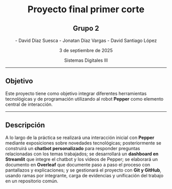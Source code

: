 <h1 align="center">Proyecto final primer corte</h1>

<h2 align="center">Grupo 2</h2>

<p align = "center">
- David Díaz Suesca
- Jonatan Díaz Vargas
- David Santiago López  
</p>


<p align = "center"> 3 de septiembre de 2025 <p>

<p align = "center"> Sistemas Digitales III </p>

---

## Objetivo  
Este proyecto tiene como objetivo integrar diferentes herramientas tecnológicas y de programación utilizando al robot **Pepper** como elemento central de interacción.  

---

## Descripción  
A lo largo de la práctica se realizará una interacción inicial con **Pepper** mediante exposiciones sobre novedades tecnológicas; posteriormente se construirá un **chatbot personalizado** para responder preguntas relacionadas con los temas trabajados; se desarrollará un **dashboard en Streamlit** que integre el chatbot y los videos de Pepper; se elaborará un documento en **Overleaf** que documente paso a paso el proceso con pantallazos y explicaciones; y se gestionará el proyecto con **Git y GitHub**, usando ramas por integrante, carga de evidencias y unificación del trabajo en un repositorio común.
 
